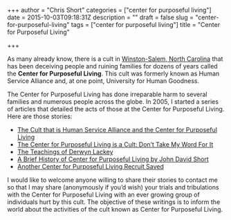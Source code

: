 +++
author = "Chris Short"
categories = ["center for purposeful living"]
date = 2015-10-03T09:18:31Z
description = ""
draft = false
slug = "center-for-purposeful-living"
tags = ["center for purposeful living"]
title = "Center for Purposeful Living"

+++

As many already know, there is a cult in [Winston-Salem, North Carolina](http://maps.google.com/maps?q=center+for+purposeful+living&sourceid=navclient-ff&ie=UTF8&hl=en&ll=36.114572,-80.188614&spn=0.003081,0.006974&t=h&z=18) that has been deceiving people and ruining families for dozens of years called the **Center for Purposeful Living**.  This cult was formerly known as Human Service Alliance and, at one point, University for Human Goodness.

<script async src="//pagead2.googlesyndication.com/pagead/js/adsbygoogle.js"></script>
<!-- chrisshort.net Responsive -->
<ins class="adsbygoogle"
     style="display:block"
     data-ad-client="ca-pub-8972983586873269"
     data-ad-slot="1297095894"
     data-ad-format="auto"></ins>
<script>
   (adsbygoogle = window.adsbygoogle || []).push({});
</script>

The Center for Purposeful Living has done irreparable harm to several families and numerous people across the globe.  In 2005, I started a series of articles that detailed the acts of those at the Center for Purposeful Living.  Here are those stories:

* [The Cult that is Human Service Alliance and the Center for Purposeful Living](/post/the-cult-that-is-human-service-alliance-and-the-center-for-purposeful-living-2)
* [The Center for Purposeful Living is a Cult: Don’t Take My Word For It](/post/the-center-for-purposeful-living-is-a-cult-dont-take-my-word-for-it-2)
* [The Teachings of Derwyn Lackey](/post/the-teachings-of-derwyn-lackey)
* [A Brief History of Center for Purposeful Living by John David Short](/post/a-brief-history-of-center-for-purposeful-living-by-john-david-short-2)
* [Another Center for Purposeful Living Recruit Saved](/post/another-center-for-purposeful-living-recruit-saved)

I would like to welcome anyone willing to share their stories to contact me so that I may share (anonymously if you’d wish) your trials and tribulations with the Center for Purposeful Living with an ever growing group of individuals hurt by this cult.  The objective of these writings is to inform the world about the activities of the cult known as Center for Purposeful Living.
